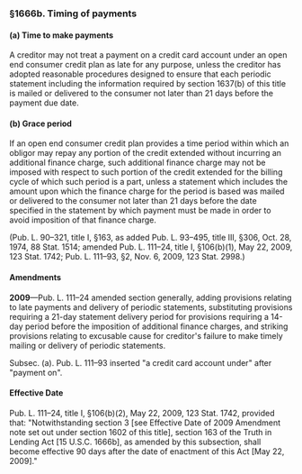 ### §1666b. Timing of payments ###

#### (a) Time to make payments ####

A creditor may not treat a payment on a credit card account under an open end consumer credit plan as late for any purpose, unless the creditor has adopted reasonable procedures designed to ensure that each periodic statement including the information required by section 1637(b) of this title is mailed or delivered to the consumer not later than 21 days before the payment due date.

#### (b) Grace period ####

If an open end consumer credit plan provides a time period within which an obligor may repay any portion of the credit extended without incurring an additional finance charge, such additional finance charge may not be imposed with respect to such portion of the credit extended for the billing cycle of which such period is a part, unless a statement which includes the amount upon which the finance charge for the period is based was mailed or delivered to the consumer not later than 21 days before the date specified in the statement by which payment must be made in order to avoid imposition of that finance charge.

(Pub. L. 90–321, title I, §163, as added Pub. L. 93–495, title III, §306, Oct. 28, 1974, 88 Stat. 1514; amended Pub. L. 111–24, title I, §106(b)(1), May 22, 2009, 123 Stat. 1742; Pub. L. 111–93, §2, Nov. 6, 2009, 123 Stat. 2998.)

#### Amendments ####

**2009**—Pub. L. 111–24 amended section generally, adding provisions relating to late payments and delivery of periodic statements, substituting provisions requiring a 21-day statement delivery period for provisions requiring a 14-day period before the imposition of additional finance charges, and striking provisions relating to excusable cause for creditor's failure to make timely mailing or delivery of periodic statements.

Subsec. (a). Pub. L. 111–93 inserted "a credit card account under" after "payment on".

#### Effective Date ####

Pub. L. 111–24, title I, §106(b)(2), May 22, 2009, 123 Stat. 1742, provided that: "Notwithstanding section 3 [see Effective Date of 2009 Amendment note set out under section 1602 of this title], section 163 of the Truth in Lending Act [15 U.S.C. 1666b], as amended by this subsection, shall become effective 90 days after the date of enactment of this Act [May 22, 2009]."